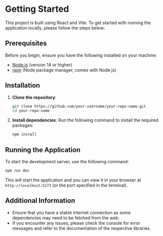 # Getting Started

This project is built using React and Vite. To get started with running the application locally, please follow the steps below:

## Prerequisites

Before you begin, ensure you have the following installed on your machine:

- [Node.js](https://nodejs.org/) (version 14 or higher)
- [npm](https://www.npmjs.com/) (Node package manager, comes with Node.js)

## Installation

1. **Clone the repository**:
   ```bash
   git clone https://github.com/your-username/your-repo-name.git
   cd your-repo-name
   ```

2. **Install dependencies**:
   Run the following command to install the required packages:
   ```bash
   npm install
   ```

## Running the Application

To start the development server, use the following command:
```bash
npm run dev
```

This will start the application and you can view it in your browser at `http://localhost:5173` (or the port specified in the terminal).

## Additional Information

- Ensure that you have a stable internet connection as some dependencies may need to be fetched from the web.
- If you encounter any issues, please check the console for error messages and refer to the documentation of the respective libraries.
